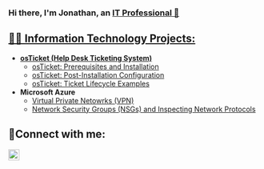 ### Hi there, I'm Jonathan, an <a href="https://linkedin.com/in/"> IT Professional 👋
 

<h2>👨‍💻 Information Technology Projects:</h2>

- <b>osTicket (Help Desk Ticketing System)</b>
  - [osTicket: Prerequisites and Installation](https://github.com/jonbarrIT/osticket-prereqs)
  - [osTicket: Post-Installation Configuration](https://github.com/jonbarrIT/post-install-config)
  - [osTicket: Ticket Lifecycle Examples](https://github.com/jonbarrIT/ticket-lifecycle)
- <b>Microsoft Azure</b>
  - [Virtual Private Netowrks (VPN)](https://github.com/jonbarrIT/VPN)
  - [Network Security Groups (NSGs) and Inspecting Network Protocols](https://github.com/jonbarrIT/azure-network-protocols)

<h2>🤳Connect with me:</h2>


[<img align="left" alt="jonbarr | LinkedIn" width="22px" src="https://cdn.jsdelivr.net/npm/simple-icons@v3/icons/linkedin.svg" />][linkedin]


[linkedin]: https://linkedin.com/in/
